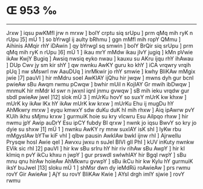 # Œ 953 ‰
---
Jrxw ] iqsu pwKMfI jrw n mrxw ] bolY crptu siq srUpu ] prm qMq mih
ryK n rUpu ]5] mÚ 1 ] so bYrwgI ij aulty bRhmu ] ggn mMfl mih ropY QMmu
] Aihinis AMqir rhY iDAwin ] qy bYrwgI sq smwin ] bolY BrQir siq
srUpu ] prm qMq mih ryK n rUpu ]6] mÚ 1 ] ikau mrY mMdw ikau jIvY
jugiq ] kMn pVwie ikAw KwjY Bugiq ] Awsiq nwsiq eyko nwau ] kauxu su
AKru ijqu rhY ihAwau ] DUp Cwv jy sm kir shY ] qw nwnku AwKY guru ko
khY ] iCA vrqwry vrqih pUq ] nw sMswrI nw AauDUq ] inrMkwir jo rhY
smwie ] kwhy BIiKAw mMgix jwie ]7] pauVI ] hir mMdru soeI AwKIAY
ijQhu hir jwqw ] mwns dyh gur bcnI pwieAw sBu Awqm rwmu pCwqw ]
bwhir mUil n KojIAY Gr mwih ibDwqw ] mnmuK hir mMdr kI swr n jwxnI
iqnI jnmu gvwqw ] sB mih ieku vrqdw gur sbdI pwieAw jweI ]12]
slok mÚ 3 ] mUrKu hovY so suxY mUrK kw khxw ] mUrK ky ikAw lKx hY
ikAw mUrK kw krxw ] mUrKu Ehu ij mugDu hY AhMkwry mrxw ] eyqu kmwxY
sdw duKu duK hI mih rhxw ] Aiq ipAwrw pvY KUih ikhu sMjmu krxw ]
gurmuiK hoie su kry vIcwru Esu Ailpqo rhxw ] hir nwmu jpY Awip auDrY
Esu ipCY fubdy BI qrxw ] nwnk jo iqsu BwvY so kry jo dyie su shxw ]1]
mÚ 1 ] nwnku AwKY ry mnw suxIAY isK shI ] lyKw rbu mMgysIAw bYTw kiF
vhI ] qlbw pausin AwkIAw bwkI ijnw rhI ] AjrweIlu Prysqw hosI
Awie qeI ] Awvxu jwxu n suJeI BIVI glI PhI ] kUV inKuty nwnkw EVik
sic rhI ]2] pauVI ] hir kw sBu srIru hY hir riv rihAw sBu AwpY ]
hir kI kImiq n pvY ikCu khxu n jwpY ] gur prswdI swlwhIAY hir BgqI
rwpY ] sBu mnu qnu hirAw hoieAw AhMkwru gvwpY ] sBu ikCu hir kw Kylu hY
gurmuiK iksY buJweI ]13] sloku mÚ 1 ] shMsr dwn dy ieMdRü roAwieAw ]
prs rwmu rovY Gir AwieAw ] AjY su rovY BIiKAw Kwie ] AYsI drgh imlY
sjwie ] rovY rwmu
####
